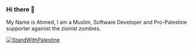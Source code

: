 ### Hi there 👋

My Name is Ahmed, I am a Muslim, Software Developer and Pro-Palestine supporter againist the zionist zombies. 

[![StandWithPalestine](https://raw.githubusercontent.com/Safouene1/support-palestine-banner/master/StandWithPalestine.svg)](https://techforpalestine.org/learn-more)
